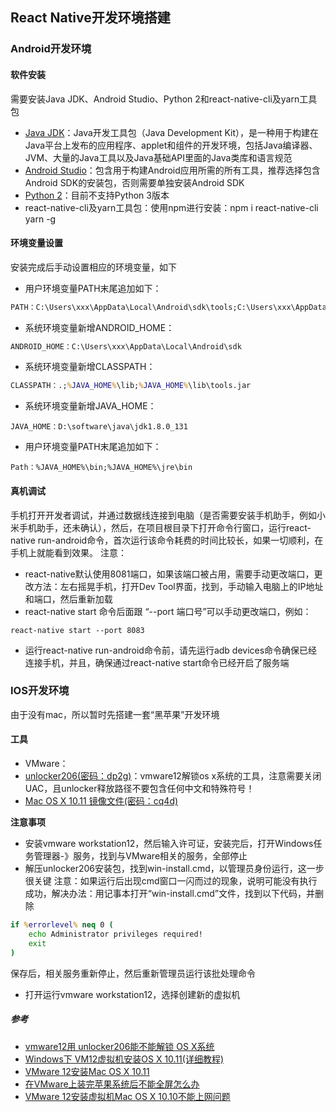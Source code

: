 
## React Native开发环境搭建
### Android开发环境
#### 软件安装
需要安装Java JDK、Android Studio、Python 2和react-native-cli及yarn工具包
- [Java JDK](http://www.oracle.com/technetwork/java/javase/downloads/jdk8-downloads-2133151.html)：Java开发工具包（Java Development Kit），是一种用于构建在Java平台上发布的应用程序、applet和组件的开发环境，包括Java编译器、JVM、大量的Java工具以及Java基础API里面的Java类库和语言规范
- [Android Studio](http://www.android-studio.org/)：包含用于构建Android应用所需的所有工具，推荐选择包含Android SDK的安装包，否则需要单独安装Android SDK
- [Python 2](https://www.python.org/download/releases/2.7.2/)：目前不支持Python 3版本
- react-native-cli及yarn工具包：使用npm进行安装：npm i react-native-cli yarn -g
#### 环境变量设置
安装完成后手动设置相应的环境变量，如下
- 用户环境变量PATH末尾追加如下：
``` cmd
PATH：C:\Users\xxx\AppData\Local\Android\sdk\tools;C:\Users\xxx\AppData\Local\Android\sdk\platform-tools
```
- 系统环境变量新增ANDROID_HOME：
``` cmd
ANDROID_HOME：C:\Users\xxx\AppData\Local\Android\sdk
```
- 系统环境变量新增CLASSPATH：
``` cmd
CLASSPATH：.;%JAVA_HOME%\lib;%JAVA_HOME%\lib\tools.jar
```
- 系统环境变量新增JAVA_HOME：
```
JAVA_HOME：D:\software\java\jdk1.8.0_131
```
- 用户环境变量PATH末尾追加如下：
```
Path：%JAVA_HOME%\bin;%JAVA_HOME%\jre\bin
```
#### 真机调试
手机打开开发者调试，并通过数据线连接到电脑（是否需要安装手机助手，例如小米手机助手，还未确认），然后，在项目根目录下打开命令行窗口，运行react-native run-android命令，首次运行该命令耗费的时间比较长，如果一切顺利，在手机上就能看到效果。
注意：
- react-native默认使用8081端口，如果该端口被占用，需要手动更改端口，更改方法：左右摇晃手机，打开Dev Tool界面，找到，手动输入电脑上的IP地址和端口，然后重新加载
- react-native start 命令后面跟 “--port 端口号”可以手动更改端口，例如：
```
react-native start --port 8083
```
- 运行react-native run-android命令前，请先运行adb devices命令确保已经连接手机，并且，确保通过react-native start命令已经开启了服务端

### IOS开发环境
由于没有mac，所以暂时先搭建一套“黑苹果”开发环境
#### 工具
- VMware：
- [unlocker206(密码：dp2g)](http://pan.baidu.com/s/1bpftVjT)：vmware12解锁os x系统的工具，注意需要关闭UAC，且unlocker释放路径不要包含任何中文和特殊符号！
- [Mac OS X 10.11 镜像文件(密码：cq4d)](http://pan.baidu.com/s/1pL8HE59)


**注意事项**
- 安装vmware workstation12，然后输入许可证，安装完后，打开Windows任务管理器-》服务，找到与VMware相关的服务，全部停止
- 解压unlocker206安装包，找到win-install.cmd，以管理员身份运行，这一步很关键
注意：如果运行后出现cmd窗口一闪而过的现象，说明可能没有执行成功，解决办法：用记事本打开“win-install.cmd”文件，找到以下代码，并删除
``` cmd
if %errorlevel% neq 0 (
    echo Administrator privileges required! 
    exit
)
```
保存后，相关服务重新停止，然后重新管理员运行该批处理命令
- 打开运行vmware workstation12，选择创建新的虚拟机

##### 参考
- [vmware12用 unlocker206能不能解锁 OS X系统](https://zhidao.baidu.com/question/1542240416740344187.html)
- [Windows下 VM12虚拟机安装OS X 10.11(详细教程)](https://jingyan.baidu.com/article/363872ec206a356e4ba16f30.html)
- [VMware 12安装Mac OS X 10.11](https://jingyan.baidu.com/article/bea41d4388a8c4b4c51be6ab.html)
- [在VMware上装完苹果系统后不能全屏怎么办](https://jingyan.baidu.com/article/a501d80cf43fc2ec630f5ed0.html)
- [VMware 12安装虚拟机Mac OS X 10.10不能上网问题](http://www.cnblogs.com/Dr-Hao/p/4940711.html)
